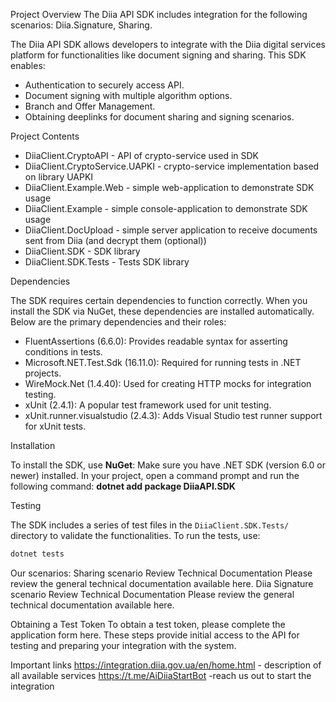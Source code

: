 Project Overview
The Diia API SDK includes integration for the following scenarios: Diia.Signature, Sharing.

The Diia API SDK allows developers to integrate with the Diia digital services platform for functionalities like document signing and sharing. This SDK enables:
- Authentication to securely access API.
- Document signing with multiple algorithm options.
- Branch and Offer Management.
- Obtaining deeplinks for document sharing and signing scenarios.

Project Contents

- DiiaClient.CryptoAPI - API of crypto-service used in SDK
- DiiaClient.CryptoService.UAPKI - crypto-service implementation based on library UAPKI
- DiiaClient.Example.Web - simple web-application to demonstrate SDK usage
- DiiaClient.Example - simple console-application to demonstrate SDK usage
- DiiaClient.DocUpload - simple server application to receive documents sent from Diia (and decrypt them (optional))
- DiiaClient.SDK - SDK library
- DiiaClient.SDK.Tests - Tests SDK library

Dependencies

The SDK requires certain dependencies to function correctly. When you install the SDK via NuGet, these dependencies are installed automatically. Below are the primary dependencies and their roles:
- FluentAssertions (6.6.0): Provides readable syntax for asserting conditions in tests.
- Microsoft.NET.Test.Sdk (16.11.0): Required for running tests in .NET projects.
- WireMock.Net (1.4.40): Used for creating HTTP mocks for integration testing.
- xUnit (2.4.1): A popular test framework used for unit testing.
- xUnit.runner.visualstudio (2.4.3): Adds Visual Studio test runner support for xUnit tests.

Installation

To install the SDK, use **NuGet**:
Make sure you have .NET SDK (version 6.0 or newer) installed.
In your project, open a command prompt and run the following command:
**dotnet add package DiiaAPI.SDK**

Testing

The SDK includes a series of test files in the `DiiaClient.SDK.Tests/` directory to validate the functionalities. To run the tests, use:
```bash
dotnet tests
```


Our scenarios: 
Sharing scenario
Review Technical Documentation
Please review the general technical documentation available here.
Diia Signature scenario
Review Technical Documentation
Please review the general technical documentation available here.

Obtaining a Test Token
To obtain a test token, please complete the application form here.
These steps provide initial access to the API for testing and preparing your integration with the system.

Important links
https://integration.diia.gov.ua/en/home.html - description of all available services
https://t.me/AiDiiaStartBot -reach us out to start the integration

